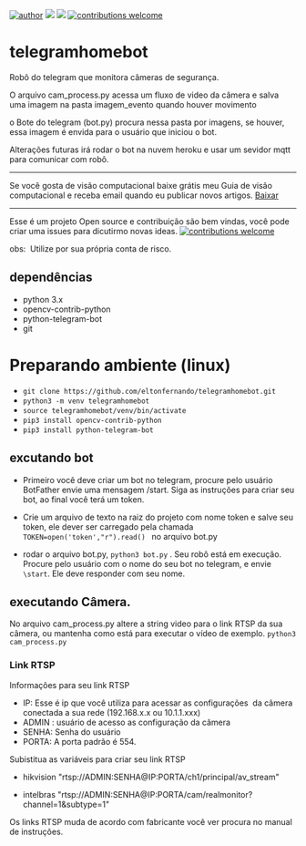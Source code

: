 [![author](https://img.shields.io/badge/Autor-Elton-blue)](https://www.instagram.com/elton.py/) [![](https://img.shields.io/badge/python-3.9+-blue.svg)](https://www.python.org/downloads/release/python-365/) [![](https://img.shields.io/badge/LIb-Opencv-blue.svg)](https://opencv.org/) [![contributions welcome](https://img.shields.io/badge/contributions-welcome-brightgreen.svg?style=flat)](https://github.com/eltonfernando/telegramhomebot/issues)

# telegramhomebot

Robô do telegram que monitora câmeras de segurança.

O arquivo cam_process.py acessa um fluxo de video da câmera e salva uma imagem na pasta imagem_evento quando houver movimento

o Bote do telegram (bot.py) procura nessa pasta por imagens, se houver, essa imagem é envida para o usuário que iniciou o bot.

Alterações futuras irá rodar o bot na nuvem heroku e usar um sevidor mqtt para comunicar com robô. 

---

Se você gosta de visão computacional baixe grátis meu Guia de visão computacional e receba email quando eu publicar novos artigos. [Baixar](http://visioncompy.com/)

---
Esse é um projeto Open source e contribuição são bem vindas, você pode criar uma issues para dicutirmo novas ideas. [![contributions welcome](https://img.shields.io/badge/contributions-welcome-brightgreen.svg?style=flat)](https://github.com/eltonfernando/telegramhomebot/issues)

obs:  Utilize por sua própria conta de risco.

## dependências
* python 3.x
* opencv-contrib-python
* python-telegram-bot
* git

# Preparando ambiente (linux)
* ``git clone https://github.com/eltonfernando/telegramhomebot.git``
* ``python3 -m venv telegramhomebot``
* ``source telegramhomebot/venv/bin/activate``
* ``pip3 install opencv-contrib-python``
* ``pip3 install python-telegram-bot``

## excutando bot
  * Primeiro você deve criar um bot no telegram, procure pelo usuário BotFather envie uma mensagem /start. Siga as instruções para criar seu bot, ao final você terá um token.
  * Crie um arquivo de texto na raiz do projeto com nome token e salve seu token, ele dever ser carregado pela chamada  ``TOKEN=open('token',"r").read() `` no arquivo bot.py
   
  *   rodar o arquivo bot.py, ``python3 bot.py`` . Seu robô está em execução. Procure pelo usuário com o nome do seu bot no telegram, e envie ``\start``. Ele deve responder com seu nome.
  
  ## executando Câmera.
  
 No arquivo cam_process.py altere a string video para o link RTSP da sua câmera, ou mantenha como está para executar o vídeo de exemplo. ``python3 cam_process.py``

  ### Link RTSP
  Informações para seu link RTSP 

* IP: Esse é ip que você utiliza para acessar as configurações   da câmera conectada a sua rede (192.168.x.x ou 10.1.1.xxx)
 * ADMIN : usuário de acesso as configuração da câmera
 * SENHA: Senha do usuário
 * PORTA: A porta padrão é 554.

Subistitua as variáveis para criar seu link RTSP

* hikvision "rtsp://ADMIN:SENHA@IP:PORTA/ch1/principal/av_stream"

 * intelbras "rtsp://ADMIN:SENHA@IP:PORTA/cam/realmonitor?channel=1&subtype=1"
 
 Os links RTSP muda de acordo com fabricante você ver procura no manual de instruções. 
 
 
